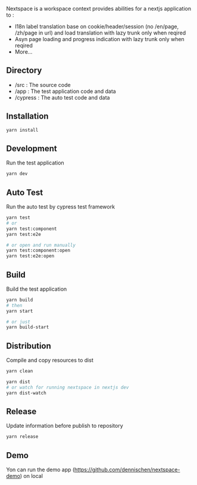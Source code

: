 
Nextspace is a workspace context provides abilities for a nextjs application to : 
* I18n label translation base on cookie/header/session (no /en/page, /zh/page in url) and load translation with lazy trunk only when reqired
* Asyn page loading and progress indication with lazy trunk only when reqired
* More...


## Directory
 * /src : The source code
 * /app : The test application code and data
 * /cypress : The auto test code and data

## Installation
 ```bash
yarn install
 ``` 

## Development
Run the test application

```bash
yarn dev
```

## Auto Test
Run the auto test by cypress test framework

```bash
yarn test
# or
yarn test:component
yarn test:e2e

# or open and run manually
yarn test:component:open
yarn test:e2e:open
```

## Build
Build the test application
```bash
yarn build
# then
yarn start

# or just
yarn build-start
```
## Distribution
Compile and copy resources to dist

```bash
yarn clean

yarn dist
# or watch for running nextspace in nextjs dev
yarn dist-watch
```

## Release
Update information before publish to repository

```bash
yarn release
```

## Demo
Yon can run the demo app (https://github.com/dennischen/nextspace-demo) on local